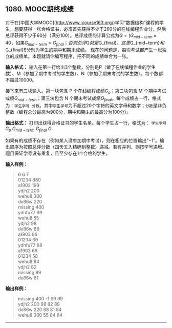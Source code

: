 ﻿## 1080. MOOC期终成绩
对于在\[中国大学MOOC](http://www.icourse163.org/)学习“数据结构”课程的学生，想要获得一张合格证书，必须首先获得不少于200分的在线编程作业分，然后总评获得不少于60分（满分100）。总评成绩的计算公式为$G=(G_{mid−term}×40%+G_{final}×60%)$，如果$G_{mid−term}>G_{​final}；否则总评$G$就是$G_{​final}$。这里$G_{​mid−term}$和$G_{final}$分别为学生的期中和期末成绩。
现在的问题是，每次考试都产生一张独立的成绩单。本题就请你编写程序，把不同的成绩单合为一张。

**输入格式：**
输入在第一行给出3个整数，分别是P（做了在线编程作业的学生数）、M（参加了期中考试的学生数）、N（参加了期末考试的学生数）。每个数都不超过10000。

接下来有三块输入。第一块包含 P 个在线编程成绩$G_p$；第二块包含 M 个期中考试成绩$G_{mid−term}$；第三块包含 N 个期末考试成绩$G_{final}$。每个成绩占一行，格式为：`学生学号 分数`。其中`学生学号`为不超过20个字符的英文字母和数字；`分数`是非负整数（编程总分最高为900分，期中和期末的最高分为100分）。

**输出格式：**
打印出获得合格证书的学生名单。每个学生占一行，格式为：
`学生学号` $G_p$ $G_{mid−term}$ $G_{final}$ $G$

如果有的成绩不存在（例如某人没参加期中考试），则在相应的位置输出“−1”。输出顺序为按照总评分数（四舍五入精确到整数）递减。若有并列，则按学号递增。题目保证学号没有重复，且至少存在1个合格的学生。

**输入样例：**
>6 6 7  
01234 880  
a1903 199  
ydjh2 200  
wehu8 300  
dx86w 220  
missing 400  
ydhfu77 99  
wehu8 55  
ydjh2 98  
dx86w 88  
a1903 86  
01234 39  
ydhfu77 88  
a1903 66  
01234 58  
wehu8 84  
ydjh2 82  
missing 99  
dx86w 81  

**输出样例：**
>missing 400 -1 99 99  
ydjh2 200 98 82 88  
dx86w 220 88 81 84  
wehu8 300 55 84 84  

---
```c

```